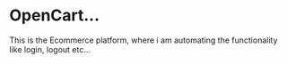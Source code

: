 # OpenCart...
This is the Ecommerce platform, where i am automating the functionality like login, logout etc...
